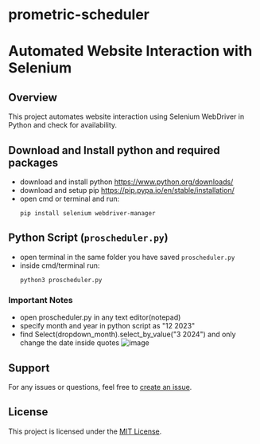 # prometric-scheduler

# Automated Website Interaction with Selenium

## Overview

This project automates website interaction using Selenium WebDriver in Python and check for availability.

## Download and Install python and required packages
- download and install python https://www.python.org/downloads/
- download and setup pip https://pip.pypa.io/en/stable/installation/
- open cmd or terminal and run:
  ```
  pip install selenium webdriver-manager
  ```

## Python Script (`proscheduler.py`)
- open terminal in the same folder you have saved ``proscheduler.py``
- inside cmd/terminal run:
  ```
  python3 proscheduler.py
  ```

### Important Notes
- open proscheduler.py in any text editor(notepad)
- specify month and year in python script as "12 2023"
- find Select(dropdown_month).select_by_value("3 2024") and only change the date inside quotes
 ![image](https://github.com/nash268/prometric-scheduler/assets/130772656/1b186820-24fa-477e-8452-fc27bcfc35ee)


## Support

For any issues or questions, feel free to [create an issue](https://github.com/nash268/prometric-scheduler/issues).

## License

This project is licensed under the [MIT License](LICENSE).

